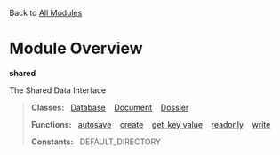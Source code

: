 Back to [All Modules](https://github.com/pyrustic/shared/blob/master/docs/modules/README.md#readme)

# Module Overview

**shared**
 
The Shared Data Interface

> **Classes:** &nbsp; [Database](https://github.com/pyrustic/shared/blob/master/docs/modules/content/shared/content/classes/Database.md#class-database) &nbsp;&nbsp; [Document](https://github.com/pyrustic/shared/blob/master/docs/modules/content/shared/content/classes/Document.md#class-document) &nbsp;&nbsp; [Dossier](https://github.com/pyrustic/shared/blob/master/docs/modules/content/shared/content/classes/Dossier.md#class-dossier)
>
> **Functions:** &nbsp; [autosave](https://github.com/pyrustic/shared/blob/master/docs/modules/content/shared/content/functions.md#autosave) &nbsp;&nbsp; [create](https://github.com/pyrustic/shared/blob/master/docs/modules/content/shared/content/functions.md#create) &nbsp;&nbsp; [get\_key\_value](https://github.com/pyrustic/shared/blob/master/docs/modules/content/shared/content/functions.md#get_key_value) &nbsp;&nbsp; [readonly](https://github.com/pyrustic/shared/blob/master/docs/modules/content/shared/content/functions.md#readonly) &nbsp;&nbsp; [write](https://github.com/pyrustic/shared/blob/master/docs/modules/content/shared/content/functions.md#write)
>
> **Constants:** &nbsp; DEFAULT_DIRECTORY
